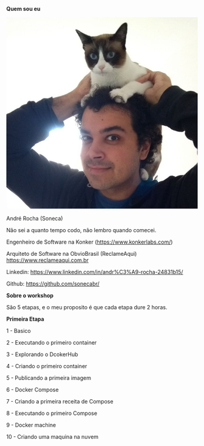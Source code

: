 __Quem sou eu__


![Me](me.jpg)

André Rocha (Soneca)

Não sei a quanto tempo codo, não lembro quando comecei.

Engenheiro de Software na Konker (https://www.konkerlabs.com/)

Arquiteto de Software na ObvioBrasil (ReclameAqui) https://www.reclameaqui.com.br

Linkedin: https://www.linkedin.com/in/andr%C3%A9-rocha-24831b15/

Github: https://github.com/sonecabr/

__Sobre o workshop__

São 5 etapas, e o meu proposito é que cada etapa dure 2 horas.

__Primeira Etapa__

1 - Basico

2 - Executando o primeiro container

3 - Explorando o DcokerHub

4 - Criando o primeiro container

5 - Publicando a primeira imagem

6 - Docker Compose

7 - Criando a primeira receita de Compose

8 - Executando o primeiro Compose

9 - Docker machine

10 - Criando uma maquina na nuvem